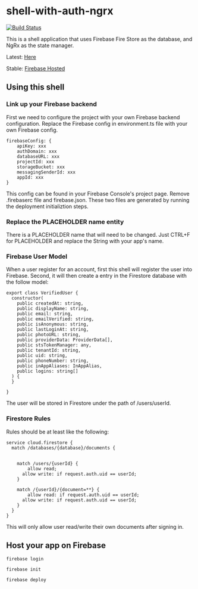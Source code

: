 # shell-with-auth-ngrx
[![Build Status](https://travis-ci.com/yiqu/shell-with-auth-ngrx.svg?branch=master)](https://travis-ci.com/yiqu/shell-with-auth-ngrx)

This is a shell application that uses Firebase Fire Store as the database, and NgRx as the state manager.

Latest: [Here](https://yiqu.github.io/shell-with-auth-ngrx)

Stable: [Firebase Hosted](https://kq-1-1a499.web.app/)

## Using this shell

### Link up your Firebase backend

First we need to configure the project with your own Firebase backend configuration. Replace the Firebase config in environment.ts file with your own Firebase config.

```
firebaseConfig: {
    apiKey: xxx
    authDomain: xxx
    databaseURL: xxx
    projectId: xxx
    storageBucket: xxx
    messagingSenderId: xxx
    appId: xxx
}
```
This config can be found in your Firebase Console's project page.
Remove .firebaserc file and firebase.json. These two files are generated by running the deployment initializtion steps.

### Replace the PLACEHOLDER name entity

There is a PLACEHOLDER name that will need to be changed. Just CTRL+F for PLACEHOLDER and replace the String with your app's name.

### Firebase User Model

When a user register for an account, first this shell will register the user into Firebase. Second, it will then create a entry
in the Firestore database with the follow model:

```
export class VerifiedUser {
  constructor(
    public createdAt: string,
    public displayName: string,
    public email: string,
    public emailVerified: string,
    public isAnonymous: string,
    public lastLoginAt: string,
    public photoURL: string,
    public providerData: ProviderData[],
    public stsTokenManager: any,
    public tenantId: string,
    public uid: string,
    public phoneNumber: string,
    public inAppAliases: InAppAlias,
    public logins: string[]
  ) {
  }

}
```

The user will be stored in Firestore under the path of  /users/userId.

### Firestore Rules

Rules should be at least like the following:

```
service cloud.firestore {
  match /databases/{database}/documents {


    match /users/{userId} {
    	allow read;
      allow write: if request.auth.uid == userId;
    }
    
    match /{userId}/{document=**} {
    	allow read: if request.auth.uid == userId;
      allow write: if request.auth.uid == userId;
    }
  }
}
```

This will only allow user read/write their own documents after signing in.

## Host your app on Firebase

```
firebase login
```

```
firebase init
```

```
firebase deploy
```


